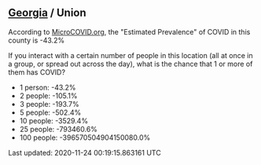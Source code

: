 
## [Georgia](/united-states/georgia) / Union

According to [MicroCOVID.org](http://microcovid.org),
the "Estimated Prevalence" of COVID in this county is -43.2%

If you interact with a certain number of people in this location
(all at once in a group, or spread out across the day), what is the chance that
1 or more of them has COVID?

- 1 person: -43.2%
- 2 people: -105.1%
- 3 people: -193.7%
- 5 people: -502.4%
- 10 people: -3529.4%
- 25 people: -793460.6%
- 100 people: -396570504904150080.0%

Last updated: 2020-11-24 00:19:15.863161 UTC
